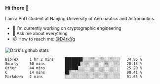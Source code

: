 ### Hi there 👋

I am a PhD student at Nanjing University of Aeronautics and Astronautics.

- 🔭 I’m currently working on cryptographic engineering
- 💬 Ask me about everything
- 📫 How to reach me: [@D4rkYg](https://twitter.com/D4rkYg)

![D4rk's github stats](https://github-readme-stats.vercel.app/api?username=dd4rk&show_icons=true&title_color=fff&icon_color=79ff97&text_color=9f9f9f&bg_color=151515)

<!--START_SECTION:waka-->
```text
BibTeX     1 hr 2 mins     ████████░░░░░░░░░░░░░░░░░   34.95 % 
Smarty     50 mins         ███████░░░░░░░░░░░░░░░░░░   28.13 % 
Other      44 mins         ██████░░░░░░░░░░░░░░░░░░░   25.20 % 
C          14 mins         ██░░░░░░░░░░░░░░░░░░░░░░░   08.41 % 
Markdown   2 mins          ░░░░░░░░░░░░░░░░░░░░░░░░░   01.65 %
```
<!--END_SECTION:waka-->
